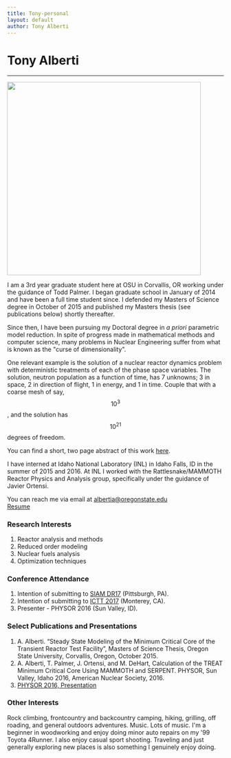 ```yaml
---
title: Tony-personal
layout: default
author: Tony Alberti
---
```

# Tony Alberti
--------------

<img src="{{ site.url }}users/albertia/images/NUC16.jpg" width="450">

I am a 3rd year graduate student here at OSU in Corvallis, OR working under the guidance of Todd Palmer. I began graduate school in January of 2014 and have been a full time student since. I defended my Masters of Science degree in October of 2015 and published my Masters thesis (see publications below) shortly thereafter.

Since then, I have been pursuing my Doctoral degree in *a priori* parametric model reduction. In spite of progress made in mathematical methods and computer science, many problems in Nuclear Engineering suffer from what is known as the "curse of dimensionality".

One relevant example is the solution of a nuclear reactor dynamics problem with deterministic treatments of each of the phase space variables. The solution, neutron population as a function of time, has 7 unknowns; 3 in space, 2 in direction of flight, 1 in energy, and 1 in time. Couple that with a coarse mesh of say, $$ 10^3 $$, and the solution has $$ 10^{21} $$ degrees of freedom. 

You can find a short, two page abstract of this work [here](./files/SIAM_DR17_Abstract_Alberti.pdf).

I have interned at Idaho National Laboratory (INL) in Idaho Falls, ID in the summer of 2015 and 2016. At INL I worked with the Rattlesnake/MAMMOTH Reactor Physics and Analysis group, specifically under the guidance of Javier Ortensi.

You can reach me via email at albertia@oregonstate.edu  
[Resume](./files/Alberti_Resume_Public.pdf)

### Research Interests
1.  Reactor analysis and methods
2.  Reduced order modeling
3.  Nuclear fuels analysis
4.  Optimization techniques

### Conference Attendance
1.  Intention of submitting to [SIAM DR17](http://www.siam.org/meetings/dr17/) (Pittsburgh, PA).
2.  Intention of submitting to [ICTT 2017](https://ictt-2017.llnl.gov/) (Monterey, CA).
3.  Presenter - PHYSOR 2016 (Sun Valley, ID).

### Select Publications and Presentations
1.  A. Alberti. “Steady State Modeling of the Minimum Critical Core of the Transient Reactor Test Facility”, Masters of Science Thesis, Oregon State University, Corvallis, Oregon, October 2015.
2.  A. Alberti, T. Palmer, J. Ortensi, and M. DeHart, Calculation of the TREAT Minimum Critical Core Using MAMMOTH and SERPENT. PHYSOR, Sun Valley, Idaho 2016, American Nuclear Society, 2016.
3.  [PHYSOR 2016, Presentation](./files/PHYSOR16_V01-alberti.pdf)

### Other Interests
Rock climbing, frontcountry and backcountry camping, hiking, grilling, off roading, and general outdoors adventures.  Music. Lots of music.  I'm a beginner in woodworking and enjoy doing minor auto repairs on my '99 Toyota 4Runner. I also enjoy casual sport shooting. Traveling and just generally exploring new places is also something I genuinely enjoy doing.
